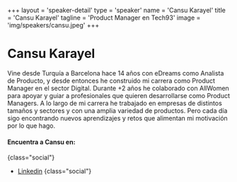 +++
layout = 'speaker-detail'
type = 'speaker'
name = 'Cansu Karayel'
title = 'Cansu Karayel'
tagline = 'Product Manager en Tech93'
image = 'img/speakers/cansu.jpeg'
+++

# Cansu Karayel
Vine desde Turquía a Barcelona hace 14 años con eDreams como Analista de Producto, y desde entonces he construido mi carrera como Product Manager en el sector Digital.
Durante +2 años he colaborado con AllWomen para apoyar y guiar a profesionales que quieren desarrollarse como Product Managers.
A lo largo de mi carrera he trabajado en empresas de distintos tamaños y sectores y con una amplia variedad de productos. Pero cada día sigo encontrando nuevos aprendizajes y retos que alimentan mi motivación por lo que hago.

#### Encuentra a Cansu en:
{class="social"}
* [Linkedin](https://www.linkedin.com/in/cansukarayel/)
  {class="social"}